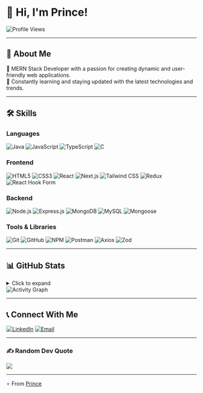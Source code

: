 # 👋 Hi, I'm Prince!

![Profile Views](https://komarev.com/ghpvc/?username=imprince26&color=blueviolet&style=flat-square)

---

## 🚀 About Me
🎯 MERN Stack Developer with a passion for creating dynamic and user-friendly web applications. <br>
🌟 Constantly learning and staying updated with the latest technologies and trends.

---

## 🛠️ Skills

### Languages
![Java](https://img.shields.io/badge/Java-ED8B00?style=flat-square&logo=java&logoColor=white)
![JavaScript](https://img.shields.io/badge/JavaScript-F7DF1E?style=flat-square&logo=javascript&logoColor=black)
![TypeScript](https://img.shields.io/badge/TypeScript-3178C6?style=flat-square&logo=typescript&logoColor=white)
![C](https://img.shields.io/badge/C-A8B9CC?style=flat-square&logo=c&logoColor=white)

### Frontend
![HTML5](https://img.shields.io/badge/HTML5-E34F26?style=flat-square&logo=html5&logoColor=white)
![CSS3](https://img.shields.io/badge/CSS3-1572B6?style=flat-square&logo=css3&logoColor=white)
![React](https://img.shields.io/badge/React-61DAFB?style=flat-square&logo=react&logoColor=black)
![Next.js](https://img.shields.io/badge/Next.js-000000?style=flat-square&logo=next.js&logoColor=white)
![Tailwind CSS](https://img.shields.io/badge/Tailwind_CSS-38B2AC?style=flat-square&logo=tailwind-css&logoColor=white)
![Redux](https://img.shields.io/badge/Redux-764ABC?style=flat-square&logo=redux&logoColor=white)
![React Hook Form](https://img.shields.io/badge/React_Hook_Form-EC5990?style=flat-square&logo=reacthookform&logoColor=white)

### Backend
![Node.js](https://img.shields.io/badge/Node.js-339933?style=flat-square&logo=node.js&logoColor=white)
![Express.js](https://img.shields.io/badge/Express.js-000000?style=flat-square&logo=express&logoColor=white)
![MongoDB](https://img.shields.io/badge/MongoDB-47A248?style=flat-square&logo=mongodb&logoColor=white)
![MySQL](https://img.shields.io/badge/MySQL-4479A1?style=flat-square&logo=mysql&logoColor=white)
![Mongoose](https://img.shields.io/badge/Mongoose-880000?style=flat-square&logo=mongoose&logoColor=white)

### Tools & Libraries
![Git](https://img.shields.io/badge/Git-F05032?style=flat-square&logo=git&logoColor=white)
![GitHub](https://img.shields.io/badge/GitHub-181717?style=flat-square&logo=github&logoColor=white)
![NPM](https://img.shields.io/badge/NPM-CB3837?style=flat-square&logo=npm&logoColor=white)
![Postman](https://img.shields.io/badge/Postman-FF6C37?style=flat-square&logo=postman&logoColor=white)
![Axios](https://img.shields.io/badge/Axios-5A29E4?style=flat-square&logo=axios&logoColor=white)
![Zod](https://img.shields.io/badge/Zod-3E67B1?style=flat-square&logo=zod&logoColor=white)


---

<!-- ## 📊 GitHub Stats:
[![My GitHub Stats](https://awesome-github-stats.azurewebsites.net/user-stats/imprince26?cardType=level&theme=react&preferLogin=false)](https://git.io/awesome-stats-card)
![Top Languages](https://github-readme-stats.vercel.app/api/top-langs/?username=imprince26&theme=react&hide_border=false&include_all_commits=true&count_private=true&layout=compact) -->

## 📊 GitHub Stats
<details>
  <summary>Click to expand</summary>
  <br />
  <div >
    <img src="https://awesome-github-stats.azurewebsites.net/user-stats/imprince26?cardType=level&theme=tokyonight&preferLogin=false" alt="GitHub Stats" />
    <img src="https://github-readme-streak-stats.herokuapp.com/?user=imprince26&theme=tokyonight&hide_border=false" alt="GitHub Streak" />
    <img src="https://github-readme-stats.vercel.app/api/top-langs/?username=imprince26&layout=compact&theme=tokyonight&hide_border=false" alt="Top Languages" />
  </div>
</details>

  <img src="https://github-readme-activity-graph.vercel.app/graph?username=imprince26&custom_title=Prince%27s%20Contribution%20Graph&bg_color=1a1b27&color=38bdae&line=70a5fd&point=bf91f3&hide_border=false" alt="Activity Graph" />

---


## 📞 Connect With Me
[![LinkedIn](https://img.shields.io/badge/LinkedIn-0077B5?style=for-the-badge&logo=linkedin&logoColor=white)](https://www.linkedin.com/in/princepatell333)
[![Email](https://img.shields.io/badge/Email-D14836?style=for-the-badge&logo=gmail&logoColor=white)](mailto:patelprince.webdev@gmail.com)

---

### ✍️ Random Dev Quote

![](https://quotes-github-readme.vercel.app/api?type=vertical&theme=tokyonight)

---

⭐️ From [Prince](https://github.com/imprince26)
